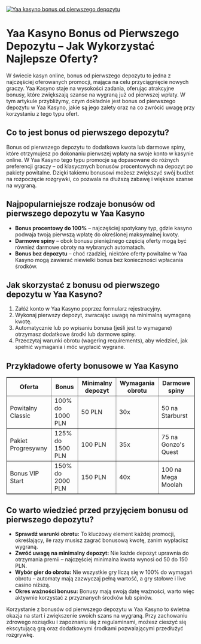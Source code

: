 [![Yaa kasyno bonus od pierwszego depozytu](https://123-caf.pages.dev/gitsignup.png)](https://vrmoo.ru/Bt82HjjY)

<h1>Yaa Kasyno Bonus od Pierwszego Depozytu – Jak Wykorzystać Najlepsze Oferty?</h1> <p>W świecie kasyn online, bonus od pierwszego depozytu to jedna z najczęściej oferowanych promocji, mająca na celu przyciągnięcie nowych graczy. Yaa Kasyno staje na wysokości zadania, oferując atrakcyjne bonusy, które zwiększają szanse na wygraną już od pierwszej wpłaty. W tym artykule przybliżymy, czym dokładnie jest bonus od pierwszego depozytu w Yaa Kasyno, jakie są jego zalety oraz na co zwrócić uwagę przy korzystaniu z tego typu ofert.</p>  <h2>Co to jest bonus od pierwszego depozytu?</h2> <p>Bonus od pierwszego depozytu to dodatkowa kwota lub darmowe spiny, które otrzymujesz po dokonaniu pierwszej wpłaty na swoje konto w kasynie online. W Yaa Kasyno tego typu promocje są dopasowane do różnych preferencji graczy – od klasycznych bonusów procentowych na depozyt po pakiety powitalne. Dzięki takiemu bonusowi możesz zwiększyć swój budżet na rozpoczęcie rozgrywki, co pozwala na dłuższą zabawę i większe szanse na wygraną.</p>  <h2>Najpopularniejsze rodzaje bonusów od pierwszego depozytu w Yaa Kasyno</h2> <ul>   <li><strong>Bonus procentowy do 100%</strong> – najczęściej spotykany typ, gdzie kasyno podwaja twoją pierwszą wpłatę do określonej maksymalnej kwoty.</li>   <li><strong>Darmowe spiny</strong> – obok bonusu pieniężnego częścią oferty mogą być również darmowe obroty na wybranych automatach.</li>   <li><strong>Bonus bez depozytu</strong> – choć rzadziej, niektóre oferty powitalne w Yaa Kasyno mogą zawierać niewielki bonus bez konieczności wpłacania środków.</li> </ul>  <h2>Jak skorzystać z bonusu od pierwszego depozytu w Yaa Kasyno?</h2> <ol>   <li>Załóż konto w Yaa Kasyno poprzez formularz rejestracyjny.</li>   <li>Wykonaj pierwszy depozyt, zwracając uwagę na minimalną wymaganą kwotę.</li>   <li>Automatycznie lub po wpisaniu bonusa (jeśli jest to wymagane) otrzymasz dodatkowe środki lub darmowe spiny.</li>   <li>Przeczytaj warunki obrotu (wagering requirements), aby wiedzieć, jak spełnić wymagania i móc wypłacić wygrane.</li> </ol>  <h2>Przykładowe oferty bonusowe w Yaa Kasyno</h2> <table border="1" cellpadding="8" cellspacing="0">   <thead>     <tr>       <th>Oferta</th>       <th>Bonus</th>       <th>Minimalny depozyt</th>       <th>Wymagania obrotu</th>       <th>Darmowe spiny</th>     </tr>   </thead>   <tbody>     <tr>       <td>Powitalny Classic</td>       <td>100% do 1000 PLN</td>       <td>50 PLN</td>       <td>30x</td>       <td>50 na Starburst</td>     </tr>     <tr>       <td>Pakiet Progresywny</td>       <td>125% do 1500 PLN</td>       <td>100 PLN</td>       <td>35x</td>       <td>75 na Gonzo's Quest</td>     </tr>     <tr>       <td>Bonus VIP Start</td>       <td>150% do 2000 PLN</td>       <td>150 PLN</td>       <td>40x</td>       <td>100 na Mega Moolah</td>     </tr>   </tbody> </table>  <h2>Co warto wiedzieć przed przyjęciem bonusu od pierwszego depozytu?</h2> <ul>   <li><strong>Sprawdź warunki obrotu:</strong> To kluczowy element każdej promocji, określający, ile razy musisz zagrać bonusową kwotę, zanim wypłacisz wygraną.</li>   <li><strong>Zwróć uwagę na minimalny depozyt:</strong> Nie każde depozyt uprawnia do otrzymania premii – najczęściej minimalna kwota wynosi od 50 do 150 PLN.</li>   <li><strong>Wybór gier do obrotu:</strong> Nie wszystkie gry liczą się w 100% do wymagań obrotu – automaty mają zazwyczaj pełną wartość, a gry stołowe i live casino niższą.</li>   <li><strong>Okres ważności bonusu:</strong> Bonusy mają swoją datę ważności, warto więc aktywnie korzystać z przyznanych środków lub spinów.</li> </ul>  <p>Korzystanie z bonusów od pierwszego depozytu w Yaa Kasyno to świetna okazja na start i zwiększenie swoich szans na wygraną. Przy zachowaniu zdrowego rozsądku i zapoznaniu się z regulaminami, możesz cieszyć się ekscytującą grą oraz dodatkowymi środkami pozwalającymi przedłużyć rozgrywkę.</p>